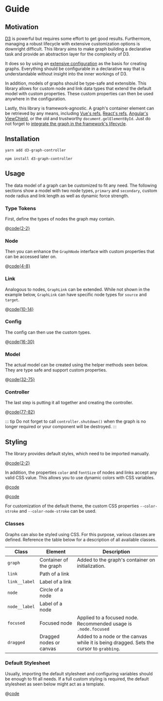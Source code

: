 # Guide

## Motivation

[D3](https://d3js.org/) is powerful but requires some effort to get good results.
Furthermore, managing a robust lifecycle with extensive customization options is downright difficult.
This library aims to make graph building a declarative task and provide an abstraction layer for the complexity of D3.

It does so by using an [extensive configuration](/config/) as the basis for creating graphs.
Everything should be configurable in a declarative way that is understandable without insight into the inner workings of D3.

In addition, models of graphs should be type-safe and extensible.
This library allows for custom node and link data types that extend the default model with custom properties.
These custom properties can then be used anywhere in the configuration.

Lastly, this library is framework-agnostic.
A graph's container element can be retrieved by any means, including [Vue's refs](https://v3.vuejs.org/guide/component-template-refs.html), [React's refs](https://reactjs.org/docs/refs-and-the-dom.html), [Angular's ViewChield](https://angular.io/api/core/ViewChild), or the old and trustworthy `document.gelElementById`.
Just do not forget to [integrate the graph in the framework's lifecycle](/api/#shutdown).

## Installation

<CodeGroup>
  <CodeGroupItem title="Yarn" active>

```bash:no-line-numbers
yarn add d3-graph-controller
```

  </CodeGroupItem>
  <CodeGroupItem title="npm">

```bash:no-line-numbers
npm install d3-graph-controller
```

  </CodeGroupItem>
</CodeGroup>

## Usage

The data model of a graph can be customized to fit any need.
The following sections show a model with two node types, `primary` and `secondary`, custom node radius and link length as well as dynamic force strength.

### Type Tokens

First, define the types of nodes the graph may contain.

@[code{2-2}](samples/custom-model.ts)

### Node

Then you can enhance the `GraphNode` interface with custom properties that can be accessed later on.

@[code{4-8}](samples/custom-model.ts)

### Link

Analogous to nodes, `GraphLink` can be extended.
While not shown in the example below, `GraphLink` can have specific node types for `source` and `target`.

@[code{10-14}](samples/custom-model.ts)

### Config

The config can then use the custom types.

@[code{16-30}](samples/custom-model.ts)

### Model

The actual model can be created using the helper methods seen below.
They are type safe and support custom properties.

@[code{32-75}](samples/custom-model.ts)

### Controller

The last step is putting it all together and creating the controller.

@[code{77-82}](samples/custom-model.ts)

::: tip
Do not forget to call `controller.shutdown()` when the graph is no longer required or your component will be destroyed.
:::

## Styling

The library provides default styles, which need to be imported manually.

@[code{2-2}](samples/styling.ts)

In addition, the properties `color` and `fontSize` of nodes and links accept any valid CSS value.
This allows you to use dynamic colors with CSS variables.

@[code](samples/styling.css)

@[code](samples/styling.ts)

For customization of the default theme, the custom CSS properties `--color-stroke` and `--color-node-stroke` can be used.

### Classes

Graphs can also be styled using CSS.
For this purpose, various classes are defined.
Reference the table below for a description of all available classes.

| Class         | Element                 | Description                                                                             |
| ------------- | ----------------------- | --------------------------------------------------------------------------------------- |
| `graph`       | Container of the graph  | Added to the graph's container on initialization.                                       |
| `link`        | Path of a link          |                                                                                         |
| `link__label` | Label of a link         |                                                                                         |
| `node`        | Circle of a node        |                                                                                         |
| `node__label` | Label of a node         |                                                                                         |
| `focused`     | Focused node            | Applied to a focused node. Recommended usage is `.node.focused`                         |
| `dragged`     | Dragged nodes or canvas | Added to a node or the canvas while it is being dragged. Sets the cursor to `grabbing`. |

### Default Stylesheet

Usually, importing the default stylesheet and configuring variables should be enough to fit all needs.
If a full custom styling is required, the default stylesheet as seen below might act as a template.

@[code](../../default.css)
